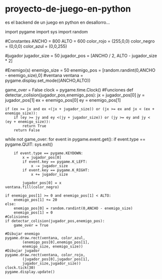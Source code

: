 # proyecto-de-juego-en-python
es el backend de un juego en python en desallorro... 



import pygame
import sys
import random

#Constantes
ANCHO = 800
ALTO = 600
color_rojo = (255,0,0)
color_negro = (0,0,0)
color_azul = (0,0,255)

#jugador
jugador_size = 50
jugador_pos = [ANCHO / 2, ALTO - jugador_size * 2]

#Enemigo(s)
enemigo_size = 50
enemigo_pos = [random.randint(0,ANCHO - enemigo_size),0]
#ventana
ventana = pygame.display.set_mode((ANCHO,ALTO))

game_over = False
clock = pygame.time.Clock()
#Funciones
def detectar_colision(jugador_pos,enemigo_pos):
	jx = jugador_pos[0]
	jy = jugador_pos[1]
	ex = enemigo_pos[0]
	ey = enemigo_pos[1]

	if (ex >= jx and ex <(jx + jugador_size)) or (jx >= ex and jx < (ex + enemigo_size)):
		if (ey >= jy and ey <(jy + jugador_size)) or (jy >= ey and jy < (ey + enemigo_size)):
			return True
		return False


while not game_over:
	for event in pygame.event.get():
		if event.type == pygame.QUIT:
			sys.exit()

		if event.type == pygame.KEYDOWN:
			x = jugador_pos[0]
			if event.key == pygame.K_LEFT:
				x -= jugador_size
			if event.key == pygame.K_RIGHT:
				x += jugador_size

			jugador_pos[0] = x
	ventana.fill(color_negro)

	if enemigo_pos[1] >= 0 and enemigo_pos[1] < ALTO:
		enemigo_pos[1] += 20
	else:
		enemigo_pos[0] = random.randint(0,ANCHO - enemigo_size)
		enemigo_pos[1] = 0
	#Colisiones
	if detectar_colision(jugador_pos,enemigo_pos):
		game_over = True

	#Dibujar enemigo
	pygame.draw.rect(ventana, color_azul,
			(enemigo_pos[0],enemigo_pos[1],
			enemigo_size, enemigo_size))
	#Dibujar jugador
	pygame.draw.rect(ventana, color_rojo,
			(jugador_pos[0],jugador_pos[1],
			jugador_size,jugador_size))
	clock.tick(30)
	pygame.display.update()
